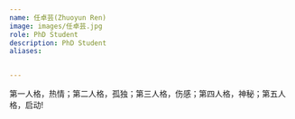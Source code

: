 ```yaml
---
name: 任卓芸(Zhuoyun Ren)
image: images/任卓芸.jpg
role: PhD Student
description: PhD Student
aliases:


---
```


第一人格，热情；第二人格，孤独；第三人格，伤感；第四人格，神秘；第五人格，启动!
